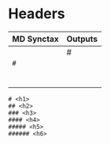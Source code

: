 # Headers

|   								MD Synctax					|   							Outputs								|
|---------------------------------------|---------------------------------------|
| 	`#`  																|   					# <h1>										|
|   |   |
|   |   |
```
# <h1>
## <h2>
### <h3>
#### <h4>
##### <h5>
###### <h6>
```